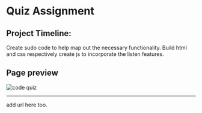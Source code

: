 # Quiz Assignment


## Project Timeline: 
Create sudo code to help map out the necessary functionality. 
Build html and css respectively 
create js to incorporate the listen features. 

## Page preview

![code quiz](image)

---

add url here too.


